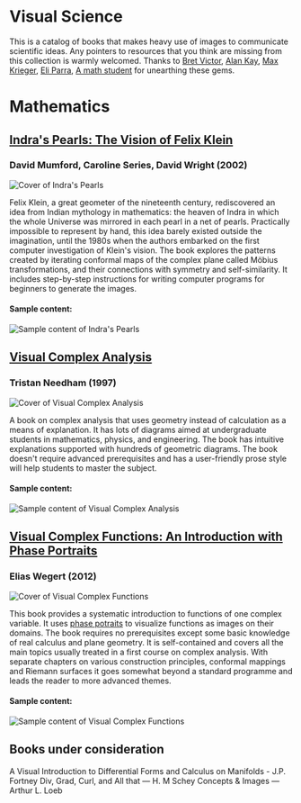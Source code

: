 # Visual Science

This is a catalog of books that makes heavy use of images to communicate scientific ideas. Any pointers to resources that you think are missing from this collection is warmly welcomed. Thanks to [Bret Victor](https://twitter.com/worrydream), [Alan Kay](https://www.quora.com/profile/Alan-Kay-11), [Max Krieger](https://twitter.com/maxkriegers), [Eli Parra](https://twitter.com/elzr), [A math student](https://medium.com/@amathstudent/learning-math-on-your-own-39fe90c3536b) for unearthing these gems.

# Mathematics

## [Indra's Pearls: The Vision of Felix Klein](https://amzn.to/2ODIoed)
### David Mumford, Caroline Series, David Wright (2002)

![Cover of Indra's Pearls](https://images-na.ssl-images-amazon.com/images/I/51YXPT8ZVCL._SX381_BO1,204,203,200_.jpg)

Felix Klein, a great geometer of the nineteenth century, rediscovered an idea from Indian mythology in mathematics: the heaven of Indra in which the whole Universe was mirrored in each pearl in a net of pearls. Practically impossible to represent by hand, this idea barely existed outside the imagination, until the 1980s when the authors embarked on the first computer investigation of Klein's vision. The book explores the patterns created by iterating conformal maps of the complex plane called Möbius transformations, and their connections with symmetry and self-similarity. It includes step-by-step instructions for writing computer programs for beginners to generate the images.

#### Sample content:

![Sample content of Indra's Pearls](https://cl.ly/bb1be58b021d/Image%202019-10-11%20at%209.34.06%20PM.png)

## [Visual Complex Analysis](https://amzn.to/2M66DzY)
### Tristan Needham (1997)

![Cover of Visual Complex Analysis](https://images-na.ssl-images-amazon.com/images/I/51VluVCvfTL._SX339_BO1,204,203,200_.jpg)

A book on complex analysis that uses geometry instead of calculation as a means of explanation. It has lots of diagrams aimed at undergraduate students in mathematics, physics, and engineering. The book has intuitive explanations supported with hundreds of geometric diagrams. The book doesn't require advanced prerequisites and has a user-friendly prose style will help students to master the subject.

#### Sample content: 
![Sample content of Visual Complex Analysis](https://66.media.tumblr.com/77238508fab4bde125705549a0015343/tumblr_inline_p7numaNdIW1qdxrxg_540.png)

## [Visual Complex Functions: An Introduction with Phase Portraits](https://amzn.to/35t2VYQ)
### Elias Wegert (2012)

![Cover of Visual Complex Functions](http://www.mathe.tu-freiberg.de/files/personal/10/vcf3.png)

This book provides a systematic introduction to functions of one complex variable. It uses [phase potraits](https://wikipedia.org/phase_portrait) to visualize functions as images on their domains. The book requires no prerequisites except some basic knowledge of real calculus and plane geometry. It is self-contained and covers all the main topics usually treated in a first course on complex analysis. With separate chapters on various construction principles, conformal mappings and Riemann surfaces it goes somewhat beyond a standard programme and leads the reader to more advanced themes.

#### Sample content:
![Sample content of Visual Complex Functions](https://cl.ly/33469d2fdc66/Image%202019-10-13%20at%206.42.04%20PM.png)

## Books under consideration
A Visual Introduction to Differential Forms and Calculus on Manifolds - J.P. Fortney
Div, Grad, Curl, and All that — H. M Schey
Concepts & Images — Arthur L. Loeb
